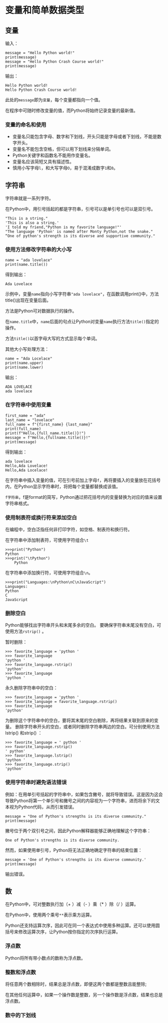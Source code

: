 # 变量和简单数据类型

## 变量
输入：
```
message = "Hello Python world!" 
print(message)
message = "Hello Python Crash Course world!" 
print(message)
```
输出：
```
Hello Python world! 
Hello Python Crash Course world!
```
此处的`message`即为`变量`，每个变量都指向一个值。

在程序中可随时修改变量的值，而Python将始终记录变量的最新值。

### 变量的命名和使用

* 变量名只能包含字母、数字和下划线，开头只能是字母或者下划线，不能是数字开头。
* 变量名不能包含空格，但可以用下划线来分隔单词。
* Python关键字和函数名不能用作变量名。
* 变量名应该简短又具有描述性。
* 慎用小写字母`l`，和大写字母`O`，易于混淆成数字`1`和`0`。

## 字符串

字符串就是一系列字符。

在Python中，用引号括起的都是字符串，引号可以是单引号也可以是双引号。
```
"This is a string."
'This is also a string.'
'I told my friend,"Python is my favorite language!"'
"The language 'Python' is named after Monty Python,not the snake."
“One of python's strength is its diverse and supportive community."
```

### 使用方法修改字符串的大小写

```
name = "ada lovelace"
print(name.title())
```
得到输出：
```
Ada Lovelace
```
示例中，变量`name`指向小写字符串`"ada lovelace"`，在函数调用print()中，方法title()出现在变量后面。

方法是Python可对数据执行的操作。

在`name.title`中，`name`后面的句点让Python对变量`name`执行方法`title()`指定的操作。

方法`title()`以首字母大写的方式显示每个单词。

其他大小写处理方法：
```
name = "Ada Locelace"
print(name.upper)
print(name.lower)
```
输出：
```
ADA LOVELACE
ada lovelace
```

### 在字符串中使用变量

```
first_name = "ada" 
last_name = "lovelace" 
full_name = f"{first_name} {last_name}" 
print(full_name)
print(f"Hello,{full_name.title()}!")
message = f"Hello,{fullname.title()}!"
print(message)
```
得到输出：
```
ada lovelace
Hello,Ada Lovelace!
Hello,Ada Locelace!
```

在字符串中插入变量的值，可在引号前加上字母`f`，再将要插入的变量放在花括号内，在Python显示字符串时，将把每个变量都替换成该值。

`f字符串`，f是format的简写，Python通过把花括号内的变量替换为对应的值来设置字符串格式。

### 使用制表符或换行符来添加空白

在编程中，空白泛指任何非打印字符，如空格、制表符和换行符。

在字符串中添加制表符，可使用字符组合`\t`
```
>>>print("Python")
Python
>>>print("\tPython")
    Python
```
在字符串中添加换行符，可使用字符组合`\n`。
```
>>>print("Languages:\nPython\nC\nJavaScript")
Languages: 
Python 
C 
JavaScript
```

### 删除空白

Python能够找出字符串开头和末尾多余的空白。
要确保字符串末尾没有空白，可使用方法`rstrip()` 。

暂时删除：
```
>>> favorite_language = 'python ' 
>>> favorite_language 
'python ' 
>>> favorite_language.rstrip() 
'python'
>>> favorite_language 
'python '
```

永久删除字符串中的空白：
```
>>> favorite_language = 'python '
>>> favorite_language = favorite_language.rstrip() 
>>> favorite_language 
'python'
```

为删除这个字符串中的空白，要将其末尾的空白剔除，再将结果关联到原来的变量。
删除字符串开头的空白，或者同时删除字符串两边的空白。可分别使用方法lstrip() 和strip() ：
```
>>> favorite_language = ' python ' 
>>> favorite_language.rstrip() 
' python' 
>>> favorite_language.lstrip() 
'python ' 
>>> favorite_language.strip() 
'python'
```

### 使用字符串时避免语法错误 

例如：在用单引号括起的字符串中，如果包含撇号，就将导致错误。这是因为这会导致Python将第一个单引号和撇号之间的内容视为一个字符串，进而将余下的文本视为Python代码，从而引发错误。
```
message = "One of Python's strengths is its diverse community." 
print(message)
```
撇号位于两个双引号之间，因此Python解释器能够正确地理解这个字符串：
```
One of Python's strengths is its diverse community.
```

然而，如果使用单引号，Python将无法正确地确定字符串的结束位置：
```
message = 'One of Python's strengths is its diverse community.'
print(message)
```
输出错误。

## 数

在Python中，可对整数执行加（+ ）减（- ）乘（* ）除（/ ）运算。

在Python中，使用两个乘号`**`表示乘方运算。

Python还支持运算次序，因此可在同一个表达式中使用多种运算。还可以使用圆括号来修改运算次序，让Python按你指定的次序执行运算。

### 浮点数

Python将所有带小数点的数称为浮点数。

### 整数和浮点数

将任意两个数相除时，结果总是浮点数，即便这两个数都是整数且能整除;

在其他任何运算中，如果一个操作数是整数，另一个操作数是浮点数，结果也总是浮点数。

### 数中的下划线



